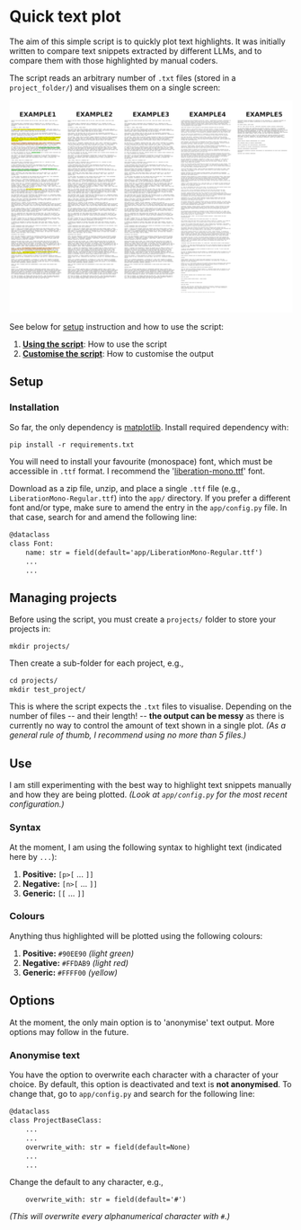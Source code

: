 # Quick text plot

The aim of this simple script is to quickly plot text highlights. It was initially written to compare text snippets extracted by different LLMs, and to compare them with those highlighted by manual coders.

The script reads an arbitrary number of `.txt` files (stored in a `project_folder/`) and visualises them on a single screen:

![Example output from five text files.](/example.png)

See below for [setup](Setup) instruction and how to use the script: 

1. **[Using the script](Use)**: How to use the script
2. **[Customise the script](Options)**: How to customise the output


## Setup


### Installation

So far, the only dependency is [matplotlib](https://matplotlib.org/). Install required dependency with:

```
pip install -r requirements.txt
```

You will need to install your favourite (monospace) font, which must be accessible in `.ttf` format. I recommend the  '[liberation-mono.ttf](https://www.fontsquirrel.com/fonts/liberation-mono)' font.

Download as a zip file, unzip, and place a single `.ttf` file (e.g.,  `LiberationMono-Regular.ttf`) into the `app/` directory. If you prefer a different font and/or type, make sure to amend the entry in the `app/config.py` file. In that case, search for and amend the following line:

```
@dataclass
class Font:
    name: str = field(default='app/LiberationMono-Regular.ttf')
    ...
    ...
```


## Managing projects

Before using the script, you must create a `projects/` folder to store your projects in:

```
mkdir projects/
```

Then create a sub-folder for each project, e.g.,

```
cd projects/
mkdir test_project/
```

This is where the script expects the `.txt` files to visualise. Depending on the number of files -- and their length! -- **the output can be messy** as there is currently no way to control the amount of text shown in a single plot. *(As a general rule of thumb, I recommend using no more than 5 files.)*


## Use

I am still experimenting with the best way to highlight text snippets manually and how they are being plotted. *(Look at `app/config.py` for the most recent configuration.)*


### Syntax

At the moment, I am using the following syntax to highlight text (indicated here by `...`):

1. **Positive:** `[p>[` ... `]]`
2. **Negative:** `[n>[` ... `]]`
3. **Generic:** `[[` ... `]]`


### Colours

Anything thus highlighted will be plotted using the following colours:

1. **Positive:** `#90EE90` *(light green)*
2. **Negative:** `#FFDAB9` *(light red)*
3. **Generic:** `#FFFF00` *(yellow)*


## Options

At the moment, the only main option is to 'anonymise' text output. More options may follow in the future.


### Anonymise text

You have the option to overwrite each character with a character of your choice. By default, this option is deactivated and text is **not anonymised**. To change that, go to `app/config.py` and search for the following line:

```
@dataclass
class ProjectBaseClass:
    ...
    ...
    overwrite_with: str = field(default=None)
    ...
    ...
```

Change the default to any character, e.g.,

```
    overwrite_with: str = field(default='#')
```

*(This will overwrite every alphanumerical character with `#`.)*
